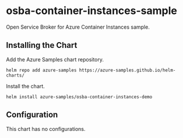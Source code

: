 # osba-container-instances-sample

Open Service Broker for Azure Container Instances sample.

## Installing the Chart

Add the Azure Samples chart repository.

```
helm repo add azure-samples https://azure-samples.github.io/helm-charts/
```

Install the chart.

```
helm install azure-samples/osba-container-instances-demo
```

## Configuration

This chart has no configurations.